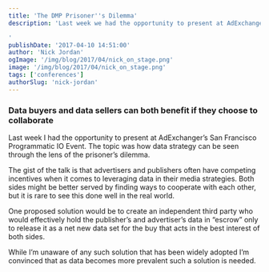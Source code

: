 ```yaml
---
title: 'The DMP Prisoner''s Dilemma'
description: 'Last week we had the opportunity to present at AdExchanger’s San Francisco Programmatic IO Event. The topic was how data strategy can be seen through the lens of the prisoner’s dilemma.

'
publishDate: '2017-04-10 14:51:00'
author: 'Nick Jordan'
ogImage: '/img/blog/2017/04/nick_on_stage.png'
image: '/img/blog/2017/04/nick_on_stage.png'
tags: ['conferences']
authorSlug: 'nick-jordan'
---
```

### Data buyers and data sellers can both benefit if they choose to collaborate  
  
Last week I had the opportunity to present at AdExchanger’s San Francisco Programmatic IO Event. The topic was how data strategy can be seen through the lens of the prisoner’s dilemma.  
  
The gist of the talk is that advertisers and publishers often have competing incentives when it comes to leveraging data in their media strategies. Both sides might be better served by finding ways to cooperate with each other, but it is rare to see this done well in the real world.

One proposed solution would be to create an independent third party who would effectively hold the publisher’s and advertiser’s data in “escrow” only to release it as a net new data set for the buy that acts in the best interest of both sides.  
  
While I’m unaware of any such solution that has been widely adopted I’m convinced that as data becomes more prevalent such a solution is needed.
